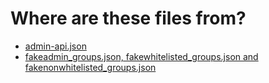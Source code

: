 # Where are these files from?

- [admin-api.json](https://github.com/googleapis/google-api-go-client/blob/5e0e3f4a3bb8f1c7d2bf1465670c5c0b3c45c277/admin/directory/v1/admin-api.json)
- [fakeadmin_groups.json, fakewhitelisted_groups.json and fakenonwhitelisted_groups.json](https://developers.google.com/admin-sdk/directory/v1/guides/manage-groups#json-response_4)
